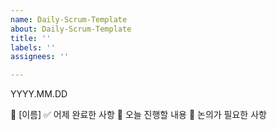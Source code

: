 ```yaml
---
name: Daily-Scrum-Template
about: Daily-Scrum-Template
title: ''
labels: ''
assignees: ''

---
```


YYYY.MM.DD

👤 [이름]
✅ 어제 완료한 사항
🔧 오늘 진행할 내용
💬 논의가 필요한 사항
